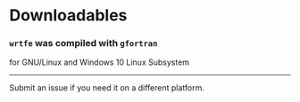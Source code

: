 # Downloadables
### `wrtfe` was compiled with `gfortran`
for GNU/Linux and Windows 10 Linux Subsystem
<hr>
Submit an issue if you need it on a different platform.
